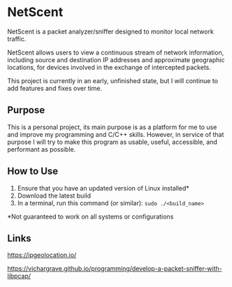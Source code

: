 # NetScent

NetScent is a packet analyzer/sniffer designed to monitor local network traffic.  

NetScent allows users to view a continuous stream of network information, including source and destination IP addresses and approximate geographic locations, for devices involved in the exchange of intercepted packets.

This project is currently in an early, unfinished state, but I will continue to add features and fixes over time.

## Purpose
This is a personal project, its main purpose is as a platform for me to use and improve my programming and C/C++ skills. However, in service of that purpose I will try to make this program as usable, useful, accessible, and performant as possible.

## How to Use
1. Ensure that you have an updated version of Linux installed*
2. Download the latest build
3. In a terminal, run this command (or similar): ```sudo ./<build_name>```

*Not guaranteed to work on all systems or configurations

## Links
https://ipgeolocation.io/  

https://vichargrave.github.io/programming/develop-a-packet-sniffer-with-libpcap/
